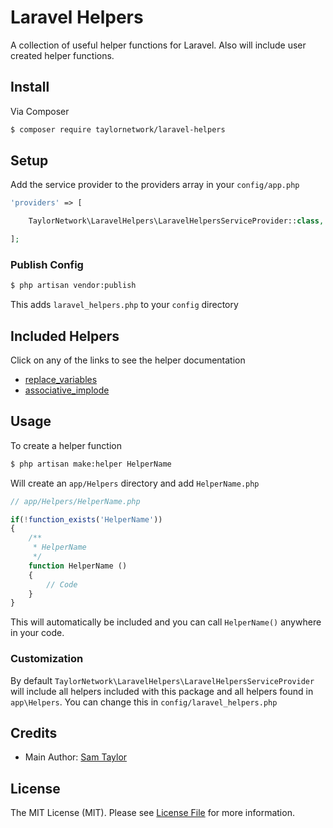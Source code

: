 # Laravel Helpers

A collection of useful helper functions for Laravel. Also will include user created helper functions.

## Install

Via Composer

``` bash
$ composer require taylornetwork/laravel-helpers
```

## Setup

Add the service provider to the providers array in your `config/app.php`

``` php
'providers' => [

	TaylorNetwork\LaravelHelpers\LaravelHelpersServiceProvider::class,

];
```

### Publish Config

``` bash
$ php artisan vendor:publish
```

This adds `laravel_helpers.php` to your `config` directory

## Included Helpers

Click on any of the links to see the helper documentation

- [replace_variables][link-replace-variables]
- [associative_implode][link-associative-implode]

## Usage

To create a helper function 

``` bash
$ php artisan make:helper HelperName
```

Will create an `app/Helpers` directory and add `HelperName.php`

``` php 
// app/Helpers/HelperName.php

if(!function_exists('HelperName'))
{
	/**
	 * HelperName 
	 */ 
	function HelperName ()
	{
		// Code
	}
}
```

This will automatically be included and you can call `HelperName()` anywhere in your code.

### Customization

By default `TaylorNetwork\LaravelHelpers\LaravelHelpersServiceProvider` will include all helpers included with this package and all helpers found in `app\Helpers`. You can change this in `config/laravel_helpers.php`


## Credits

- Main Author: [Sam Taylor][link-author]

## License

The MIT License (MIT). Please see [License File](LICENSE.md) for more information.

[link-author]: https://github.com/taylornetwork
[link-replace-variables]: https://github.com/taylornetwork/replace-variables
[link-associative-implode]: https://github.com/taylornetwork/associative-implode